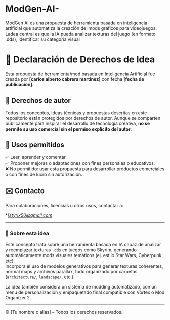 # ModGen-AI-
ModGen AI es una propuesta de herramienta basada en inteligencia artificial que automatiza la creación de  imods gráficos para videojuegos. Ladea central es que la IA pueda analizar texturas del juego (en formato .dds), identificar su categoría visual 
# 📜 Declaración de Derechos de Idea

Esta propuesta de herramienta/mod basada en Inteligencia Artificial fue creada por **[carlos alberto cabrera martinez]** con fecha **[fecha de publicación]**.

## 🔐 Derechos de autor

Todos los conceptos, ideas técnicas y propuestas descritas en este repositorio están protegidos por derechos de autor. Aunque se comparten públicamente para inspirar el desarrollo de tecnología creativa, **no se permite su uso comercial sin el permiso explícito del autor**.

## 🤝 Usos permitidos

✅ Leer, aprender y comentar.  
✅ Proponer mejoras o adaptaciones con fines personales o educativos.  
❌ No permitido: usar esta propuesta para desarrollar productos comerciales o con fines de lucro sin autorización.

## ✉️ Contacto

Para colaboraciones, licencias u otros usos, contactar a:

**[styrix50@gmail.com*

---

### 📌 Sobre esta idea

Este concepto trata sobre una herramienta basada en IA capaz de analizar y reemplazar texturas `.dds` en juegos como Skyrim, generando automáticamente mods visuales temáticos (ej. estilo Star Wars, Cyberpunk, etc).  
Incorpora el uso de modelos generativos para generar texturas coherentes, normal maps y archivos parallax, todo organizado por carpetas (`architecture/`, `landscape/`, etc.).

La idea también considera un sistema de modding automatizado, con un menú de personalización y empaquetado final compatible con Vortex o Mod Organizer 2.

---

© [Tu nombre o alias] – Todos los derechos reservados.
